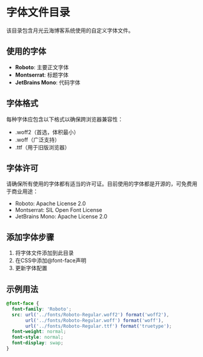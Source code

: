 # 字体文件目录

该目录包含月光云海博客系统使用的自定义字体文件。

## 使用的字体

- **Roboto**: 主要正文字体
- **Montserrat**: 标题字体
- **JetBrains Mono**: 代码字体

## 字体格式

每种字体应包含以下格式以确保跨浏览器兼容性：
- .woff2（首选，体积最小）
- .woff（广泛支持）
- .ttf（用于旧版浏览器）

## 字体许可

请确保所有使用的字体都有适当的许可证。目前使用的字体都是开源的，可免费用于商业用途：

- Roboto: Apache License 2.0
- Montserrat: SIL Open Font License
- JetBrains Mono: Apache License 2.0

## 添加字体步骤

1. 将字体文件添加到此目录
2. 在CSS中添加@font-face声明
3. 更新字体配置

## 示例用法

```css
@font-face {
  font-family: 'Roboto';
  src: url('../fonts/Roboto-Regular.woff2') format('woff2'),
       url('../fonts/Roboto-Regular.woff') format('woff'),
       url('../fonts/Roboto-Regular.ttf') format('truetype');
  font-weight: normal;
  font-style: normal;
  font-display: swap;
}
``` 